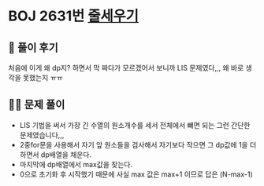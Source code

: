 # BOJ 2631번 [줄세우기](https://www.acmicpc.net/problem/2631)



## 🌈 풀이 후기

처음에 이게 왜 dp지? 하면서 막 짜다가 모르겠어서 보니까 LIS 문제였다,,, 왜 바로 생각을 못했는지 ㅠㅠ

## 👩‍🏫 문제 풀이

- LIS 기법을 써서 가장 긴 수열의 원소개수를 세서 전체에서 뺴면 되는 그런 간단한 문제였습니다,,,
- 2중for문을 사용해서  자기 앞 원소들을 검사해서 자기보다 작으면 그 dp값에 1을 더하면서 dp배열을 채운다.
- 마지막에 dp배열에서 max값을 찾는다.
- 0으로 초기화 후 시작했기 때문에 사실 max 값은 max+1 이므로 답은 (N-max-1)




